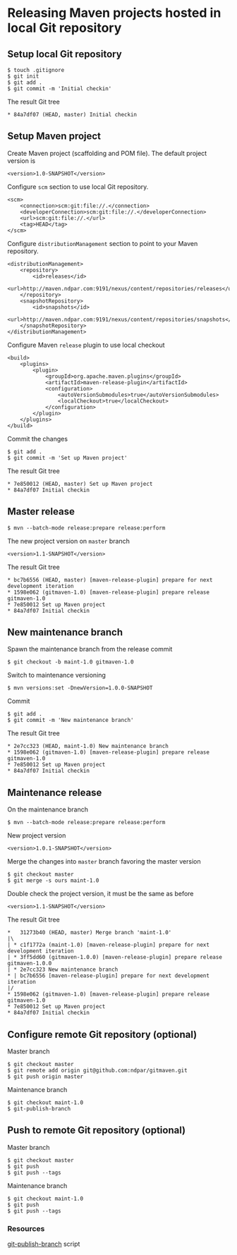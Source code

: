 # Releasing Maven projects hosted in local Git repository

## Setup local Git repository

    $ touch .gitignore
    $ git init
    $ git add .
    $ git commit -m 'Initial checkin'

The result Git tree

    * 84a7df07 (HEAD, master) Initial checkin

## Setup Maven project

Create Maven project (scaffolding and POM file). The default project version is

    <version>1.0-SNAPSHOT</version>

Configure `scm` section to use local Git repository.

    <scm>
        <connection>scm:git:file://.</connection>
        <developerConnection>scm:git:file://.</developerConnection>
        <url>scm:git:file://.</url>
        <tag>HEAD</tag>
    </scm>

Configure `distributionManagement` section to point to your Maven repository.

    <distributionManagement>
        <repository>
            <id>releases</id>
            <url>http://maven.ndpar.com:9191/nexus/content/repositories/releases</url>
        </repository>
        <snapshotRepository>
            <id>snapshots</id>
            <url>http://maven.ndpar.com:9191/nexus/content/repositories/snapshots</url>
        </snapshotRepository>
    </distributionManagement>

Configure Maven `release` plugin to use local checkout

    <build>
        <plugins>
            <plugin>
                <groupId>org.apache.maven.plugins</groupId>
                <artifactId>maven-release-plugin</artifactId>
                <configuration>
                    <autoVersionSubmodules>true</autoVersionSubmodules>
                    <localCheckout>true</localCheckout>
                </configuration>
            </plugin>
        </plugins>
    </build>

Commit the changes

    $ git add .
    $ git commit -m 'Set up Maven project'

The result Git tree

    * 7e850012 (HEAD, master) Set up Maven project
    * 84a7df07 Initial checkin

## Master release

    $ mvn --batch-mode release:prepare release:perform

The new project version on `master` branch

    <version>1.1-SNAPSHOT</version>

The result Git tree

    * bc7b6556 (HEAD, master) [maven-release-plugin] prepare for next development iteration
    * 1598e062 (gitmaven-1.0) [maven-release-plugin] prepare release gitmaven-1.0
    * 7e850012 Set up Maven project
    * 84a7df07 Initial checkin

## New maintenance branch

Spawn the maintenance branch from the release commit

    $ git checkout -b maint-1.0 gitmaven-1.0

Switch to maintenance versioning

    $ mvn versions:set -DnewVersion=1.0.0-SNAPSHOT

Commit

    $ git add .
    $ git commit -m 'New maintenance branch'

The result Git tree

    * 2e7cc323 (HEAD, maint-1.0) New maintenance branch
    * 1598e062 (gitmaven-1.0) [maven-release-plugin] prepare release gitmaven-1.0
    * 7e850012 Set up Maven project
    * 84a7df07 Initial checkin

## Maintenance release

On the maintenance branch

    $ mvn --batch-mode release:prepare release:perform

New project version

    <version>1.0.1-SNAPSHOT</version>

Merge the changes into `master` branch favoring the master version

    $ git checkout master
    $ git merge -s ours maint-1.0

Double check the project version, it must be the same as before

    <version>1.1-SNAPSHOT</version>

The result Git tree

    *   31273b40 (HEAD, master) Merge branch 'maint-1.0'
    |\
    | * c1f1772a (maint-1.0) [maven-release-plugin] prepare for next development iteration
    | * 3ff5dd60 (gitmaven-1.0.0) [maven-release-plugin] prepare release gitmaven-1.0.0
    | * 2e7cc323 New maintenance branch
    * | bc7b6556 [maven-release-plugin] prepare for next development iteration
    |/
    * 1598e062 (gitmaven-1.0) [maven-release-plugin] prepare release gitmaven-1.0
    * 7e850012 Set up Maven project
    * 84a7df07 Initial checkin

## Configure remote Git repository (optional)

Master branch

    $ git checkout master
    $ git remote add origin git@github.com:ndpar/gitmaven.git
    $ git push origin master

Maintenance branch

    $ git checkout maint-1.0
    $ git-publish-branch

## Push to remote Git repository (optional)

Master branch

    $ git checkout master
    $ git push
    $ git push --tags

Maintenance branch

    $ git checkout maint-1.0
    $ git push
    $ git push --tags

### Resources

[git-publish-branch](http://git-wt-commit.rubyforge.org/#git-publish-branch) script

